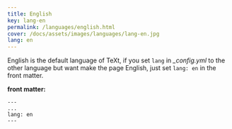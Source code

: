 ```yaml
---
title: English
key: lang-en
permalink: /languages/english.html
cover: /docs/assets/images/languages/lang-en.jpg
lang: en
---
```


English is the default language of TeXt, if you set `lang` in *_config.yml* to the other language but want make the page English, just set `lang: en` in the front matter.

<!--more-->

**front matter:**

    ---
    ...
    lang: en
    ---